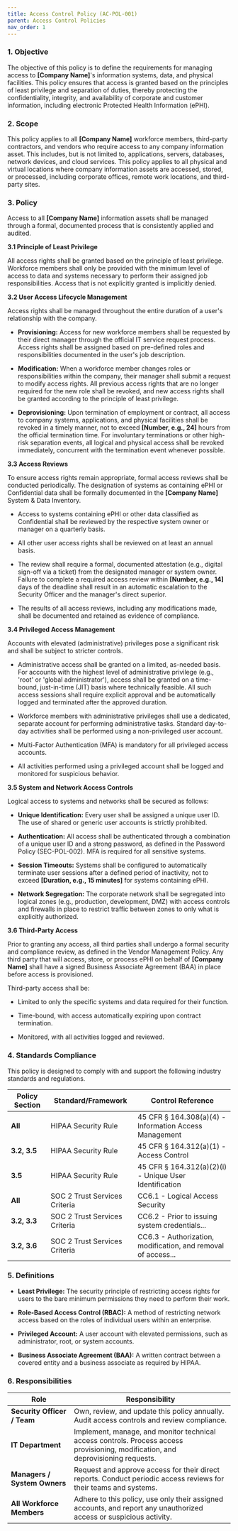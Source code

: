 ```yaml
---
title: Access Control Policy (AC-POL-001)
parent: Access Control Policies
nav_order: 1
---
```

### 1. Objective

The objective of this policy is to define the requirements for managing access to **[Company Name]**'s information systems, data, and physical facilities. This policy ensures that access is granted based on the principles of least privilege and separation of duties, thereby protecting the confidentiality, integrity, and availability of corporate and customer information, including electronic Protected Health Information (ePHI).

### 2. Scope

This policy applies to all **[Company Name]** workforce members, third-party contractors, and vendors who require access to any company information asset. This includes, but is not limited to, applications, servers, databases, network devices, and cloud services. This policy applies to all physical and virtual locations where company information assets are accessed, stored, or processed, including corporate offices, remote work locations, and third-party sites.

### 3. Policy

Access to all **[Company Name]** information assets shall be managed through a formal, documented process that is consistently applied and audited.

**3.1 Principle of Least Privilege**

All access rights shall be granted based on the principle of least privilege. Workforce members shall only be provided with the minimum level of access to data and systems necessary to perform their assigned job responsibilities. Access that is not explicitly granted is implicitly denied.

**3.2 User Access Lifecycle Management**

Access rights shall be managed throughout the entire duration of a user's relationship with the company.

- **Provisioning:** Access for new workforce members shall be requested by their direct manager through the official IT service request process. Access rights shall be assigned based on pre-defined roles and responsibilities documented in the user's job description.
    
- **Modification:** When a workforce member changes roles or responsibilities within the company, their manager shall submit a request to modify access rights. All previous access rights that are no longer required for the new role shall be revoked, and new access rights shall be granted according to the principle of least privilege.
    
- **Deprovisioning:** Upon termination of employment or contract, all access to company systems, applications, and physical facilities shall be revoked in a timely manner, not to exceed **[Number, e.g., 24]** hours from the official termination time. For involuntary terminations or other high-risk separation events, all logical and physical access shall be revoked immediately, concurrent with the termination event whenever possible.
    

**3.3 Access Reviews**

To ensure access rights remain appropriate, formal access reviews shall be conducted periodically. The designation of systems as containing ePHI or Confidential data shall be formally documented in the **[Company Name]** System & Data Inventory.

- Access to systems containing ePHI or other data classified as Confidential shall be reviewed by the respective system owner or manager on a quarterly basis.
    
- All other user access rights shall be reviewed on at least an annual basis.
    
- The review shall require a formal, documented attestation (e.g., digital sign-off via a ticket) from the designated manager or system owner. Failure to complete a required access review within **[Number, e.g., 14]** days of the deadline shall result in an automatic escalation to the Security Officer and the manager's direct superior.
    
- The results of all access reviews, including any modifications made, shall be documented and retained as evidence of compliance.
    

**3.4 Privileged Access Management**

Accounts with elevated (administrative) privileges pose a significant risk and shall be subject to stricter controls.

- Administrative access shall be granted on a limited, as-needed basis. For accounts with the highest level of administrative privilege (e.g., 'root' or 'global administrator'), access shall be granted on a time-bound, just-in-time (JIT) basis where technically feasible. All such access sessions shall require explicit approval and be automatically logged and terminated after the approved duration.
    
- Workforce members with administrative privileges shall use a dedicated, separate account for performing administrative tasks. Standard day-to-day activities shall be performed using a non-privileged user account.
    
- Multi-Factor Authentication (MFA) is mandatory for all privileged access accounts.
    
- All activities performed using a privileged account shall be logged and monitored for suspicious behavior.
    

**3.5 System and Network Access Controls**

Logical access to systems and networks shall be secured as follows:

- **Unique Identification:** Every user shall be assigned a unique user ID. The use of shared or generic user accounts is strictly prohibited.
    
- **Authentication:** All access shall be authenticated through a combination of a unique user ID and a strong password, as defined in the Password Policy (SEC-POL-002). MFA is required for all sensitive systems.
    
- **Session Timeouts:** Systems shall be configured to automatically terminate user sessions after a defined period of inactivity, not to exceed **[Duration, e.g., 15 minutes]** for systems containing ePHI.
    
- **Network Segregation:** The corporate network shall be segregated into logical zones (e.g., production, development, DMZ) with access controls and firewalls in place to restrict traffic between zones to only what is explicitly authorized.
    

**3.6 Third-Party Access**

Prior to granting any access, all third parties shall undergo a formal security and compliance review, as defined in the Vendor Management Policy. Any third party that will access, store, or process ePHI on behalf of **[Company Name]** shall have a signed Business Associate Agreement (BAA) in place before access is provisioned.

Third-party access shall be:

- Limited to only the specific systems and data required for their function.
    
- Time-bound, with access automatically expiring upon contract termination.
    
- Monitored, with all activities logged and reviewed.
    

### 4. Standards Compliance

This policy is designed to comply with and support the following industry standards and regulations.

| **Policy Section** | **Standard/Framework**        | **Control Reference**                                         |
| ------------------ | ----------------------------- | ------------------------------------------------------------- |
| **All**            | HIPAA Security Rule           | 45 CFR § 164.308(a)(4) - Information Access Management        |
| **3.2, 3.5**       | HIPAA Security Rule           | 45 CFR § 164.312(a)(1) - Access Control                       |
| **3.5**            | HIPAA Security Rule           | 45 CFR § 164.312(a)(2)(i) - Unique User Identification        |
| **All**            | SOC 2 Trust Services Criteria | CC6.1 - Logical Access Security                               |
| **3.2, 3.3**       | SOC 2 Trust Services Criteria | CC6.2 - Prior to issuing system credentials...                |
| **3.2, 3.6**       | SOC 2 Trust Services Criteria | CC6.3 - Authorization, modification, and removal of access... |

### 5. Definitions

- **Least Privilege:** The security principle of restricting access rights for users to the bare minimum permissions they need to perform their work.
    
- **Role-Based Access Control (RBAC):** A method of restricting network access based on the roles of individual users within an enterprise.
    
- **Privileged Account:** A user account with elevated permissions, such as administrator, root, or system accounts.
    
- **Business Associate Agreement (BAA):** A written contract between a covered entity and a business associate as required by HIPAA.
    

### 6. Responsibilities

| **Role**                     | **Responsibility**                                                                                                                |
| ---------------------------- | --------------------------------------------------------------------------------------------------------------------------------- |
| **Security Officer / Team**  | Own, review, and update this policy annually. Audit access controls and review compliance.                                        |
| **IT Department**            | Implement, manage, and monitor technical access controls. Process access provisioning, modification, and deprovisioning requests. |
| **Managers / System Owners** | Request and approve access for their direct reports. Conduct periodic access reviews for their teams and systems.                 |
| **All Workforce Members**    | Adhere to this policy, use only their assigned accounts, and report any unauthorized access or suspicious activity.               |